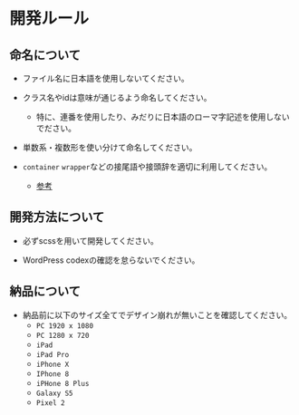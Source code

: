 # 開発ルール

## 命名について

- ファイル名に日本語を使用しないてください。

- クラス名やidは意味が通じるよう命名してください。
    - 特に、連番を使用したり、みだりに日本語のローマ字記述を使用しないでださい。

- 単数系・複数形を使い分けて命名してください。

- `container` `wrapper`などの接尾語や接頭辞を適切に利用してください。
    - [参考](https://qiita.com/pugiemonn/items/eaa597b79fe59a1f1506)

## 開発方法について

- 必ずscssを用いて開発してください。

- WordPress codexの確認を怠らないでください。

## 納品について

- 納品前に以下のサイズ全てでデザイン崩れが無いことを確認してください。
    - `PC 1920 x 1080`
    - `PC 1280 x 720`
    - `iPad`
    - `iPad Pro`
    - `iPhone X`
    - `IPhone 8`
    - `iPHone 8 Plus`
    - `Galaxy S5`
    - `Pixel 2`

